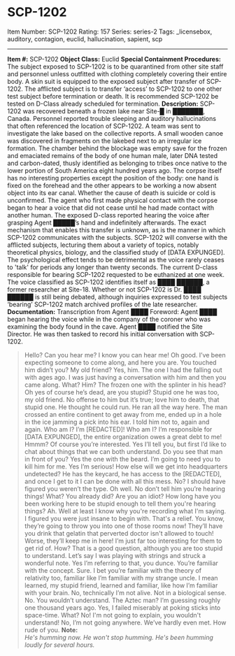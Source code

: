 # SCP-1202
Item Number: SCP-1202
Rating: 157
Series: series-2
Tags: _licensebox, auditory, contagion, euclid, hallucination, sapient, scp

---

**Item #:** SCP-1202
**Object Class:** Euclid
**Special Containment Procedures:** The subject exposed to SCP-1202 is to be quarantined from other site staff and personnel unless outfitted with clothing completely covering their entire body. A skin suit is equipped to the exposed subject after transfer of SCP-1202. The afflicted subject is to transfer ‘access’ to SCP-1202 to one other test subject before termination or death. It is recommended SCP-1202 be tested on D-Class already scheduled for termination.
**Description:** SCP-1202 was recovered beneath a frozen lake near Site-█ in ███████, Canada. Personnel reported trouble sleeping and auditory hallucinations that often referenced the location of SCP-1202. A team was sent to investigate the lake based on the collective reports. A small wooden canoe was discovered in fragments on the lakebed next to an irregular ice formation. The chamber behind the blockage was empty save for the frozen and emaciated remains of the body of one human male, later DNA tested and carbon-dated, thusly identified as belonging to tribes once native to the lower portion of South America eight hundred years ago.
The corpse itself has no interesting properties except the position of the body: one hand is fixed on the forehead and the other appears to be working a now absent object into its ear canal. Whether the cause of death is suicide or cold is unconfirmed.
The agent who first made physical contact with the corpse began to hear a voice that did not cease until he had made contact with another human. The exposed D-class reported hearing the voice after grasping Agent █████’s hand and indefinitely afterwards. The exact mechanism that enables this transfer is unknown, as is the manner in which SCP-1202 communicates with the subjects.
SCP-1202 will converse with the afflicted subjects, lecturing them about a variety of topics, notably theoretical physics, biology, and the classified study of [DATA EXPUNGED]. The psychological effect tends to be detrimental as the voice rarely ceases to 'talk' for periods any longer than twenty seconds. The current D-class responsible for bearing SCP-1202 requested to be euthanized at one week.
The voice classified as SCP-1202 identifies itself as ████ ██████, a former researcher at Site-18. Whether or not SCP-1202 is Dr. ████ ██████ is still being debated, although inquiries expressed to test subjects ‘bearing’ SCP-1202 match archived profiles of the late researcher.
**Documentation:** Transcription from Agent ████
Foreword: Agent ████ began hearing the voice while in the company of the coroner who was examining the body found in the cave. Agent ████ notified the Site Director. He was then tasked to record his initial conversation with SCP-1202.
> Hello? Can you hear me? I know you can hear me! Oh good. I’ve been expecting someone to come along, and here you are. You touched him didn’t you? My old friend? Yes, him. The one I had the falling out with ages ago. I was just having a conversation with him and then you came along.
> What? Him? The frozen one with the splinter in his head? Oh yes of course he’s dead, are you stupid? Stupid one he was too, my old friend. No offense to him but it’s true; love him to death, that stupid one. He thought he could run. He ran all the way here. The man crossed an entire continent to get away from me, ended up in a hole in the ice jamming a pick into his ear. I told him not to, again and again.
> Who am I? I’m [REDACTED]! Who am I? I’m responsible for [DATA EXPUNGED], the entire organization owes a great debt to me! Hmmm? Of course you’re interested. Yes I’ll tell you, but first I’d like to chat about things that we can both understand. Do you see that man in front of you? Yes the one with the beard. I’m going to need you to kill him for me. Yes I’m serious! How else will we get into headquarters undetected? He has the keycard, he has access to the [REDACTED], and once I get to it I can be done with all this mess.
> No? I should have figured you weren’t the type. Oh well.
> No don’t tell him you’re hearing things! What? You already did? Are you an idiot? How long have you been working here to be stupid enough to tell them you're hearing things? Ah. Well at least I know why you're recording what I'm saying. I figured you were just insane to begin with. That's a relief. You know, they’re going to throw you into one of those rooms now! They’ll have you drink that gelatin that perverted doctor isn't allowed to touch! Worse, they’ll keep me in here! I’m just far too interesting for them to get rid of.
> How? That is a good question, although you are too stupid to understand. Let’s say I was playing with strings and struck a wonderful note. Yes I’m referring to that, you dunce. You’re familiar with the concept. Sure. I bet you’re familiar with the theory of relativity too, familiar like I’m familiar with my strange uncle. I mean learned, my stupid friend, learned and familiar, like how I’m familiar with your brain.
> No, technically I’m not alive. Not in a biological sense. No. You wouldn’t understand. The Aztec man? I’m guessing roughly one thousand years ago. Yes, I failed miserably at poking sticks into space-time. What? No! I'm not going to explain, you wouldn't understand!
> No, I’m not going anywhere. We’ve hardly even met. How rude of you.
> **Note:**  
>  _He's humming now. He won't stop humming. He's been humming loudly for several hours._